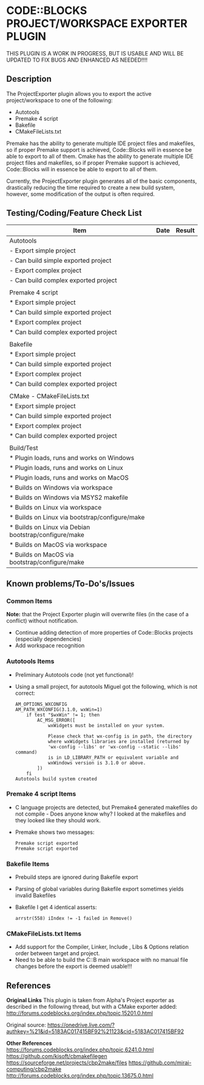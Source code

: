 # CODE::BLOCKS PROJECT/WORKSPACE EXPORTER PLUGIN

THIS PLUGIN IS A WORK IN PROGRESS, BUT IS USABLE AND WILL BE UPDATED TO FIX BUGS AND ENHANCED AS NEEDED!!!!

## Description

The ProjectExporter plugin allows you to export the active project/workspace to one of the following:

* Autotools
* Premake 4 script
* Bakefile
* CMakeFileLists.txt

Premake has the ability to generate multiple IDE project files and makefiles, so if proper Premake support is achieved, Code::Blocks will in essence be able to export to all of them.
Cmake has the ability to generate multiple IDE project files and makefiles, so if proper Premake support is achieved, Code::Blocks will in essence be able to export to all of them.

Currently, the ProjectExporter plugin generates all of the basic components, drastically reducing the time required to create a new build system, however, some modification of the output is often required.

## Testing/Coding/Feature Check List

|                   Item                                      |   Date    |   Result   |
|-------------------------------------------------------------| :-------: | :--------: |
| Autotools                                                   |           |            |
|   - Export simple project                                   |           |            |
|   - Can build simple exported project                       |           |            |
|   - Export complex project                                  |           |            |
|   - Can build complex exported project                      |           |            |
|                                                             |           |            |
| Premake 4 script                                            |           |            |
|   * Export simple project                                   |           |            |
|   * Can build simple exported project                       |           |            |
|   * Export complex project                                  |           |            |
|   * Can build complex exported project                      |           |            |
|                                                             |           |            |
| Bakefile                                                    |           |            |
|   * Export simple project                                   |           |            |
|   * Can build simple exported project                       |           |            |
|   * Export complex project                                  |           |            |
|   * Can build complex exported project                      |           |            |
|                                                             |           |            |
| CMake - CMakeFileLists.txt                                  |           |            |
|   * Export simple project                                   |           |            |
|   * Can build simple exported project                       |           |            |
|   * Export complex project                                  |           |            |
|   * Can build complex exported project                      |           |            |
|                                                             |           |            |
| Build/Test                                                  |           |            |
|   * Plugin loads, runs and works on Windows                 |           |            |
|   * Plugin loads, runs and works on Linux                   |           |            |
|   * Plugin loads, runs and works on MacOS                   |           |            |
|   * Builds on Windows via workspace                         |           |            |
|   * Builds on Windows via MSYS2 makefile                    |           |            |
|   * Builds on Linux via workspace                           |           |            |
|   * Builds on Linux via bootstrap/configure/make            |           |            |
|   * Builds on Linux via Debian bootstrap/configure/make     |           |            |
|   * Builds on MacOS via workspace                           |           |            |
|   * Builds on MacOS via bootstrap/configure/make            |           |            |


## Known problems/To-Do's/Issues

### Common Items

**Note:** that the Project Exporter plugin will overwrite files (in the case of a conflict) without notification.

* Continue adding detection of more properties of Code::Blocks projects (especially dependencies)
* Add workspace recognition

### Autotools Items

* Preliminary Autotools code (not yet functional)!
* Using a small project, for autotools Miguel got the following, which is not correct:

    ~~~ autotools
    AM_OPTIONS_WXCONFIG
    AM_PATH_WXCONFIG(3.1.0, wxWin=1)
        if test "$wxWin" != 1; then
            AC_MSG_ERROR([
                wxWidgets must be installed on your system.

                Please check that wx-config is in path, the directory
                where wxWidgets libraries are installed (returned by
                'wx-config --libs' or 'wx-config --static --libs' command)
                is in LD_LIBRARY_PATH or equivalent variable and
                wxWindows version is 3.1.0 or above.
            ])
        fi
    Autotools build system created
    ~~~

### Premake 4 script Items

* C language projects are detected, but Premake4 generated makefiles do not compile - Does anyone know why?  I looked at the makefiles and they looked like they should work.
* Premake shows two messages:

    ~~~ text
    Premake script exported
    Premake script exported
    ~~~

### Bakefile  Items

* Prebuild steps are ignored during Bakefile export
* Parsing of global variables during Bakefile export sometimes yields invalid Bakefiles
* Bakefile I get 4 identical asserts:

    ~~~ text
    arrstr(558) iIndex != -1 failed in Remove()
    ~~~

### CMakeFileLists.txt Items

* Add support for the Compiler, Linker, Include , Libs & Options relation order between target and project.
* Need to be able to build the C::B main workspace with no manual file changes before the export is deemed usable!!!

## References

**Original Links**
This plugin is taken from Alpha's Project exporter as described in the following thread, but with a CMake exporter added:
<http://forums.codeblocks.org/index.php/topic,15201.0.html>

Original source:
<https://onedrive.live.com/?authkey=%21&id=5183AC017415BF92%21123&cid=5183AC017415BF92>

**Other References**
<https://forums.codeblocks.org/index.php/topic,6241.0.html>
<https://github.com/kisoft/cbmakefilegen>
<https://sourceforge.net/projects/cbp2make/files>
<https://github.com/mirai-computing/cbp2make>
<http://forums.codeblocks.org/index.php/topic,13675.0.html>
